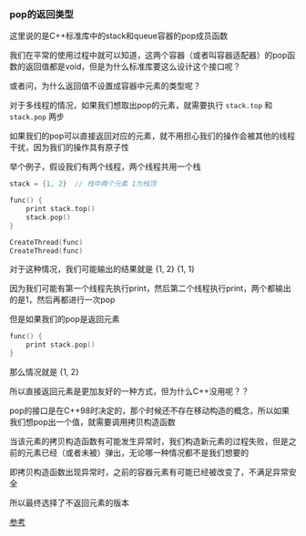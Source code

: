 ### pop的返回类型

这里说的是C++标准库中的stack和queue容器的pop成员函数

我们在平常的使用过程中就可以知道，这两个容器（或者叫容器适配器）的pop函数的返回值都是void，但是为什么标准库要这么设计这个接口呢？

或者问，为什么返回值不设置成容器中元素的类型呢？

对于多线程的情况，如果我们想取出pop的元素，就需要执行 `stack.top` 和 `stack.pop` 两步

如果我们的pop可以直接返回对应的元素，就不用担心我们的操作会被其他的线程干扰，因为我们的操作具有原子性

举个例子，假设我们有两个线程，两个线程共用一个栈

```cpp
stack = {1, 2}  // 栈中两个元素 1为栈顶

func() {
    print stack.top()
    stack.pop()
}

CreateThread(func)
CreateThread(func)
```

对于这种情况，我们可能输出的结果就是 {1, 2} {1, 1}

因为我们可能有第一个线程先执行print，然后第二个线程执行print，两个都输出的是1，然后再都进行一次pop

但是如果我们的pop是返回元素

```cpp
func() {
    print stack.pop()
}
```

那么情况就是 {1, 2}

所以直接返回元素是更加友好的一种方式，但为什么C++没用呢？？

pop的接口是在C++98时决定的，那个时候还不存在移动构造的概念，所以如果我们想pop出一个值，就需要调用拷贝构造函数

当该元素的拷贝构造函数有可能发生异常时，我们构造新元素的过程失败，但是之前的元素已经（或者未被）弹出，无论哪一种情况都不是我们想要的

即拷贝构造函数出现异常时，之前的容器元素有可能已经被改变了，不满足异常安全

所以最终选择了不返回元素的版本

[参考](https://time.geekbang.org/column/article/173167)